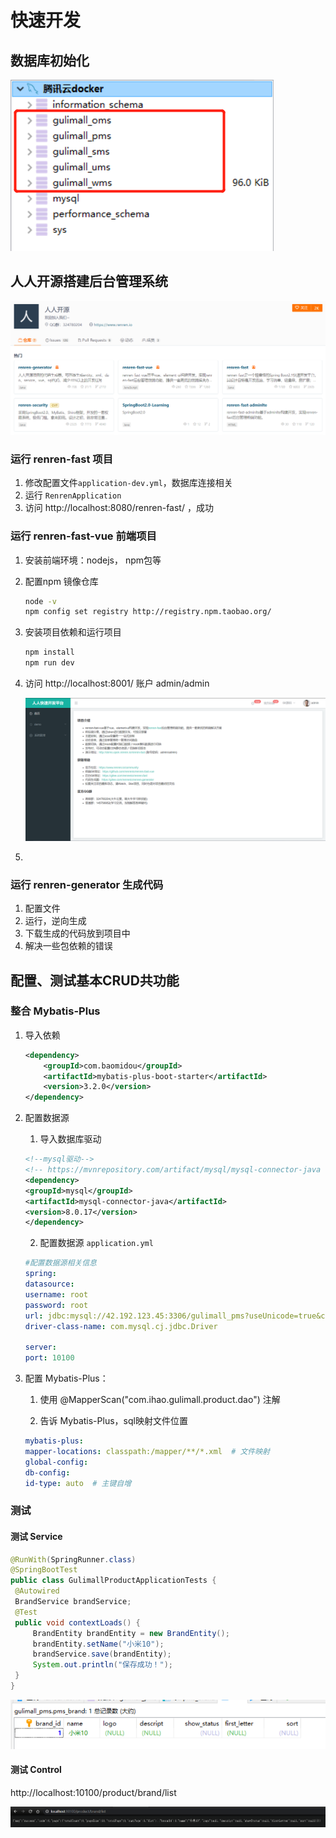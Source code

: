 # 快速开发



## 数据库初始化

![image-20210126192631519](3.快速开发/image-20210126192631519.png)





## 人人开源搭建后台管理系统

![image-20210126192841219](3.快速开发/image-20210126192841219.png)

### 运行 renren-fast 项目

1. 修改配置文件`application-dev.yml`，数据库连接相关
2. 运行 `RenrenApplication`
3. 访问 http://localhost:8080/renren-fast/ ，成功

### 运行 renren-fast-vue 前端项目

1. 安装前端环境：nodejs， npm包等

2. 配置npm 镜像仓库

   ```bash
   node -v
   npm config set registry http://registry.npm.taobao.org/
   ```

   

3. 安装项目依赖和运行项目

   ```bash
   npm install
   npm run dev
   ```

   

4. 访问 http://localhost:8001/     账户 admin/admin 

   ![image-20210126212429666](3.快速开发/image-20210126212429666.png)

5. 

### 运行 renren-generator 生成代码

1. 配置文件
2. 运行，逆向生成
3. 下载生成的代码放到项目中
4. 解决一些包依赖的错误



## 配置、测试基本CRUD共功能

### 整合 Mybatis-Plus

1. 导入依赖

   ```xml
   <dependency>
       <groupId>com.baomidou</groupId>
       <artifactId>mybatis-plus-boot-starter</artifactId>
       <version>3.2.0</version>
   </dependency>
   ```


2. 配置数据源

    1. 导入数据库驱动

    ```xml
    <!--mysql驱动-->
    <!-- https://mvnrepository.com/artifact/mysql/mysql-connector-java -->
    <dependency>
    <groupId>mysql</groupId>
    <artifactId>mysql-connector-java</artifactId>
    <version>8.0.17</version>
    </dependency>
    ```

    2. 配置数据源 `application.yml`

    ```yml
    #配置数据源相关信息
    spring:
    datasource:
    username: root
    password: root
    url: jdbc:mysql://42.192.123.45:3306/gulimall_pms?useUnicode=true&characterEncoding=UTF-8&serverTimezone=Asia/Shanghai
    driver-class-name: com.mysql.cj.jdbc.Driver

    server:
    port: 10100
    ```

3. 配置 Mybatis-Plus：

    1. 使用 @MapperScan("com.ihao.gulimall.product.dao") 注解

    2. 告诉 Mybatis-Plus，sql映射文件位置

    ```yml
    mybatis-plus:
    mapper-locations: classpath:/mapper/**/*.xml  # 文件映射
    global-config:
    db-config:
    id-type: auto  # 主键自增
    ```

### 测试

#### 测试 Service

   ```java
@RunWith(SpringRunner.class)
@SpringBootTest
public class GulimallProductApplicationTests {
    @Autowired
    BrandService brandService;
    @Test
    public void contextLoads() {
        BrandEntity brandEntity = new BrandEntity();
        brandEntity.setName("小米10");
        brandService.save(brandEntity);
        System.out.println("保存成功！");
    }
}
   ```

   ![image-20210126220205385](3.快速开发/image-20210126220205385.png)

#### 测试 Control 

http://localhost:10100/product/brand/list

![image-20210126220558322](3.快速开发/image-20210126220558322.png)